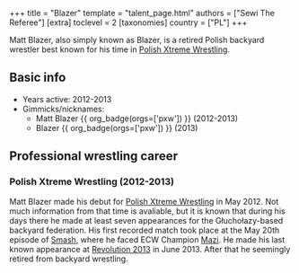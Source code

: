 +++
title = "Blazer"
template = "talent_page.html"
authors = ["Sewi The Referee"]
[extra]
toclevel = 2
[taxonomies]
country = ["PL"]
+++

Matt Blazer, also simply known as Blazer, is a retired Polish backyard wrestler best known for his time in [Polish Xtreme Wrestling](@/o/pxw.md).

## Basic info

* Years active: 2012-2013
* Gimmicks/nicknames:
  - Matt Blazer {{ org_badge(orgs=['pxw']) }} (2012-2013)
  - Blazer {{ org_badge(orgs=['pxw']) }} (2013)

## Professional wrestling career

### Polish Xtreme Wrestling (2012-2013)

Matt Blazer made his debut for [Polish Xtreme Wrestling](@/o/pxw.md) in May 2012. Not much information from that time is avaliable, but it is known that during his days there he made at least seven appearances for the Głuchołazy-based backyard federation. His first recorded match took place at the May 20th episode of [Smash](@/e/pxw/2012-05-20-pxw-smash.md), where he faced ECW Champion [Mazi](@/w/mazi.md). He made his last known appearance at [Revolution 2013](content/e/pxw/2013-06-23-pxw-revolution-2013.md) in June 2013. After that he seemingly retired from backyard wrestling.

